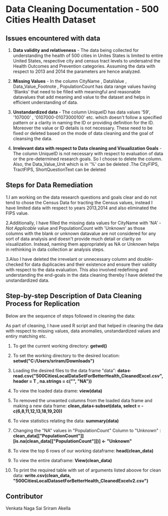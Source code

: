 # Data Cleaning Documentation - 500 Cities Health Dataset

## Issues encountered with data

1. **Data validity and relativeness** - The data being collected for understanding the health of 500 cities in Unites States is limited to entire United States, respective city and census tract levels to undersatnd the Health Outcomes and Prevention categories. 
Assuming the data with respect to 2013 and 2014 the parameters are hence analyzed.

2. **Missing Values** - In the column CityName , DataValue , Data_Value_Footnote , PopulationCount has data range values having 'Blanks' that need to be filled with meaningful and reasonable datavalues that add meaning and value to the dataset and helps in efficient understanding of data.

3. **Unstandardized data** - The column UniqueID has data values '59', '107000' , '0107000-01073000100' etc. which doesn't follow a specified pattern or a clarity in naming the ID or providing definition for the ID. Moreover the value or ID details is not necessary. These need to be fixed or deleted based on the mode of data cleaning and the goal of cleansing the data.

4. **Irrelevant data with respect to Data cleaning and Visualization Goals** - The column UniqueID is not necessary with respect to evaluation of data or the pre-determined research goals. So I choose to delete the column. Also, the Data_Value_Unit which is in '%' can be deleted .The CityFIPS, TractFIPS, ShortQuestionText can be deleted

## Steps for Data Remediation

1.I am working on the  data research questions and goals clear and do not tend to chose the Census Data for tracting the Census values, instead I have limited data with respect to years 2013,2014  and also eliminated the FIPS value.

2.Additionally, I have filled the missing data values for CityName with 'NA' - _Not Applicable_ value and PopulationCount with 'Unknown' as those columns with the blank or unknown datavalue are not considered for any sort of data analysis and doesn't provide much detail or clarity on visualization. Instead, naming them appropriately as NA or Unknown helps in rethinking in data collection ar analysis steps.

3.Also I have deleted the irrevelant or unnecessary column and double-checked for data duplicacies and their existence and ensure their validity with respect to the data evaluation. This also involved redefining and understanding the end-goals in the data cleaning thereby I have deleted the unstandardized data.

## Step-by-step Description of Data Cleaning Process for Replication

Below are the sequence of steps followed in cleaning the data:

As part of cleaning, I have used R script and that helped in cleaning the data with respect to missing values, data anomalies, unstandardized values and entiry matching etc.

1. To get the current working directory:
**getwd()**

2. To set the working directory to the desired location:
**setwd("C:/Users/sriram/Downloads")**

3. Loading the desired files to the data frame "data":
**data<-read.csv("500CitiesLocalDataSetForBetterHealth_CleanedExcel.csv", header = T , na.strings = c("", "NA"))**

4. To view the loaded data drame:
**view(data)**

5. To removed the unwanted columns from the loaded data frame and making a new data frame:
**clean_data<-subset(data, select = -c(6,8,11,12,13,18,19,20))**

6. To view statistics relating the data:
**summary(data)**

7. Changing the "NA" values in "PopulationCount" Column to "Unknown" :
**clean_data[["PopulationCount"]][is.na(clean_data[["PopulationCount"]])] <- "Unknown"**

8. To view the top 6 rows of our working dataframe:
**head(clean_data)**

9. To view the entire dataframe:
**View(clean_data)**

10. To print the required table with set of arguments listed aboove for clean data:
**write.csv(clean_data, "500CitiesLocalDatasetForBetterHealth_CleanedExcelv2.csv")**

   
## Contributor
 Venkata Naga Sai Sriram Akella

